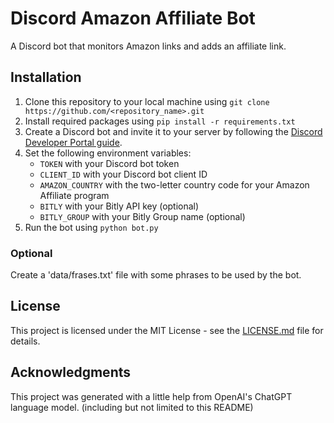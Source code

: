 # Discord Amazon Affiliate Bot

A Discord bot that monitors Amazon links and adds an affiliate link.

## Installation

1. Clone this repository to your local machine using `git clone https://github.com/<repository_name>.git`
2. Install required packages using `pip install -r requirements.txt`
3. Create a Discord bot and invite it to your server by following the [Discord Developer Portal guide](https://discord.com/developers/docs/intro).
4. Set the following environment variables:
   - `TOKEN` with your Discord bot token
   - `CLIENT_ID` with your Discord bot client ID
   - `AMAZON_COUNTRY` with the two-letter country code for your Amazon Affiliate program
   - `BITLY` with your Bitly API key (optional)
   - `BITLY_GROUP` with your Bitly Group name (optional)
5. Run the bot using `python bot.py`


### Optional

Create a 'data/frases.txt' file with some phrases to be used by the bot.

## License

This project is licensed under the MIT License - see the [LICENSE.md](LICENSE.md) file for details.

## Acknowledgments

This project was generated with a little help from OpenAI's ChatGPT language model. (including but not limited to this README)
